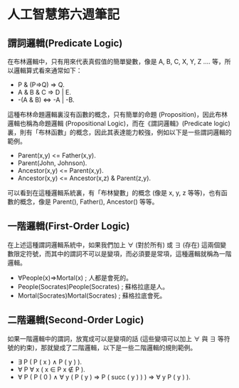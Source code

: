 # 人工智慧第六週筆記
## 謂詞邏輯(Predicate Logic)
在布林邏輯中，只有用來代表真假值的簡單變數，像是 A, B, C, X, Y, Z .... 等，所以邏輯算式看來通常如下：
* P & (P=>Q) => Q.
* A & B & C => D | E.
* -(A & B) <=> -A | -B.  

這種布林命題邏輯裏沒有函數的概念，只有簡單的命題 (Proposition)，因此布林邏輯也稱為命題邏輯 (Propositional Logic)，而在《謂詞邏輯》(Predicate logic) 裏，則有「布林函數」的概念，因此其表達能力較強，例如以下是一些謂詞邏輯的範例。
* Parent(x,y) <= Father(x,y).
* Parent(John, Johnson).
* Ancestor(x,y) <= Parent(x,y).
* Ancestor(x,y) <= Ancestor(x,z) & Parent(z,y).   

可以看到在這種邏輯系統裏，有「布林變數」的概念 (像是 x, y, z 等等)，也有函數的概念，像是 Parent(), Father(), Ancestor() 等等。

## 一階邏輯(First-Order Logic)
在上述這種謂詞邏輯系統中，如果我們加上 ∀ (對於所有) 或 ∃ (存在) 這兩個變數限定符號，而其中的謂詞不可以是變項，而必須要是常項，這種邏輯就稱為一階邏輯。
* ∀People(x)=>Mortal(x) ; 人都是會死的。
* People(Socrates)People(Socrates) ; 蘇格拉底是人。
* Mortal(Socrates)Mortal(Socrates) ; 蘇格拉底會死。

## 二階邏輯(Second-Order Logic)
如果一階邏輯中的謂詞，放寬成可以是變項的話 (這些變項可以加上 ∀ 與 ∃ 等符號的約束)，那就變成了二階邏輯，以下是一些二階邏輯的規則範例。
* ∃ P ( P ( x ) ∧ P ( y ) ).
* ∀ P ∀ x ( x ∈ P x ∉ P ).
* ∀ P ( P ( 0 ) ∧ ∀ y ( P ( y ) => P ( succ ( y ) ) ) => ∀ y P ( y ) ).
